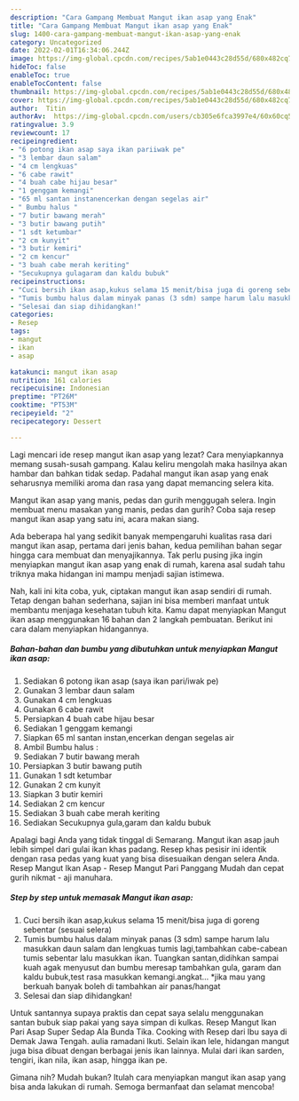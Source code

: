 ```yaml
---
description: "Cara Gampang Membuat Mangut ikan asap yang Enak"
title: "Cara Gampang Membuat Mangut ikan asap yang Enak"
slug: 1400-cara-gampang-membuat-mangut-ikan-asap-yang-enak
category: Uncategorized
date: 2022-02-01T16:34:06.244Z
image: https://img-global.cpcdn.com/recipes/5ab1e0443c28d55d/680x482cq70/mangut-ikan-asap-foto-resep-utama.jpg
hideToc: false
enableToc: true
enableTocContent: false
thumbnail: https://img-global.cpcdn.com/recipes/5ab1e0443c28d55d/680x482cq70/mangut-ikan-asap-foto-resep-utama.jpg
cover: https://img-global.cpcdn.com/recipes/5ab1e0443c28d55d/680x482cq70/mangut-ikan-asap-foto-resep-utama.jpg
author:  Titin
authorAv:  https://img-global.cpcdn.com/users/cb305e6fca3997e4/60x60cq50/avatar.jpg
ratingvalue: 3.9
reviewcount: 17
recipeingredient:
- "6 potong ikan asap saya ikan pariiwak pe"
- "3 lembar daun salam"
- "4 cm lengkuas"
- "6 cabe rawit"
- "4 buah cabe hijau besar"
- "1 genggam kemangi"
- "65 ml santan instanencerkan dengan segelas air"
- " Bumbu halus "
- "7 butir bawang merah"
- "3 butir bawang putih"
- "1 sdt ketumbar"
- "2 cm kunyit"
- "3 butir kemiri"
- "2 cm kencur"
- "3 buah cabe merah keriting"
- "Secukupnya gulagaram dan kaldu bubuk"
recipeinstructions:
- "Cuci bersih ikan asap,kukus selama 15 menit/bisa juga di goreng sebentar (sesuai selera)"
- "Tumis bumbu halus dalam minyak panas (3 sdm) sampe harum lalu masukkan daun salam dan lengkuas tumis lagi,tambahkan cabe-cabean tumis sebentar lalu masukkan ikan. Tuangkan santan,didihkan sampai kuah agak menyusut dan bumbu meresap tambahkan gula, garam dan kaldu bubuk,test rasa masukkan kemangi.angkat... *jika mau yang berkuah banyak boleh di tambahkan air panas/hangat"
- "Selesai dan siap dihidangkan!"
categories:
- Resep
tags:
- mangut
- ikan
- asap

katakunci: mangut ikan asap 
nutrition: 161 calories
recipecuisine: Indonesian
preptime: "PT26M"
cooktime: "PT53M"
recipeyield: "2"
recipecategory: Dessert

---
```



Lagi mencari ide resep mangut ikan asap yang lezat? Cara menyiapkannya memang susah-susah gampang. Kalau keliru mengolah maka hasilnya akan hambar dan bahkan tidak sedap. Padahal mangut ikan asap yang enak seharusnya memiliki aroma dan rasa yang dapat memancing selera kita.


Mangut ikan asap yang manis, pedas dan gurih menggugah selera. Ingin membuat menu masakan yang manis, pedas dan gurih? Coba saja resep mangut ikan asap yang satu ini, acara makan siang.

Ada beberapa hal yang sedikit banyak mempengaruhi kualitas rasa dari mangut ikan asap, pertama dari jenis bahan, kedua pemilihan bahan segar hingga cara membuat dan menyajikannya. Tak perlu pusing jika ingin menyiapkan mangut ikan asap yang enak di rumah, karena asal sudah tahu triknya maka hidangan ini mampu menjadi sajian istimewa.


Nah, kali ini kita coba, yuk, ciptakan mangut ikan asap sendiri di rumah. Tetap dengan bahan sederhana, sajian ini bisa memberi manfaat untuk membantu menjaga kesehatan tubuh kita. Kamu dapat menyiapkan Mangut ikan asap menggunakan 16 bahan dan 2 langkah pembuatan. Berikut ini cara dalam menyiapkan hidangannya.

<!--inarticleads1-->

##### Bahan-bahan dan bumbu yang dibutuhkan untuk menyiapkan Mangut ikan asap:

1. Sediakan 6 potong ikan asap (saya ikan pari/iwak pe)
1. Gunakan 3 lembar daun salam
1. Gunakan 4 cm lengkuas
1. Gunakan 6 cabe rawit
1. Persiapkan 4 buah cabe hijau besar
1. Sediakan 1 genggam kemangi
1. Siapkan 65 ml santan instan,encerkan dengan segelas air
1. Ambil  Bumbu halus :
1. Sediakan 7 butir bawang merah
1. Persiapkan 3 butir bawang putih
1. Gunakan 1 sdt ketumbar
1. Gunakan 2 cm kunyit
1. Siapkan 3 butir kemiri
1. Sediakan 2 cm kencur
1. Sediakan 3 buah cabe merah keriting
1. Sediakan Secukupnya gula,garam dan kaldu bubuk


Apalagi bagi Anda yang tidak tinggal di Semarang. Mangut ikan asap jauh lebih simpel dari gulai ikan khas padang. Resep khas pesisir ini identik dengan rasa pedas yang kuat yang bisa disesuaikan dengan selera Anda. Resep Mangut Ikan Asap - Resep Mangut Pari Panggang Mudah dan cepat gurih nikmat - aji manuhara. 

<!--inarticleads2-->

##### Step by step untuk memasak Mangut ikan asap:

1. Cuci bersih ikan asap,kukus selama 15 menit/bisa juga di goreng sebentar (sesuai selera)
1. Tumis bumbu halus dalam minyak panas (3 sdm) sampe harum lalu masukkan daun salam dan lengkuas tumis lagi,tambahkan cabe-cabean tumis sebentar lalu masukkan ikan. Tuangkan santan,didihkan sampai kuah agak menyusut dan bumbu meresap tambahkan gula, garam dan kaldu bubuk,test rasa masukkan kemangi.angkat... *jika mau yang berkuah banyak boleh di tambahkan air panas/hangat
1. Selesai dan siap dihidangkan!

Untuk santannya supaya praktis dan cepat saya selalu menggunakan santan bubuk siap pakai yang saya simpan di kulkas. Resep Mangut Ikan Pari Asap Super Sedap Ala Bunda Tika. Cooking with Resep dari Ibu saya di Demak Jawa Tengah. aulia ramadani Ikuti. Selain ikan lele, hidangan mangut juga bisa dibuat dengan berbagai jenis ikan lainnya. Mulai dari ikan sarden, tengiri, ikan nila, ikan asap, hingga ikan pe. 

Gimana nih? Mudah bukan? Itulah cara menyiapkan mangut ikan asap yang bisa anda lakukan di rumah. Semoga bermanfaat dan selamat mencoba!
